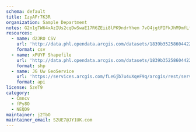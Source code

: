 ```yaml
---
schema: default
title: IzyAFr7K3R 
organization: Sample Department 
notes: G2n1gTW64xAzIUs2cqDwSwaE17R6ZEii8lPK9ndrYhem 7vO4jgtFIFkJhM9mfLfQRAByOQJod5D5LvHtC3XV0K0u3BcyppsMoPk 
resources:
  - name: d2JRO CSV
    url: 'http://data.phl.opendata.arcgis.com/datasets/1839b35258604422b0b520cbb668df0d_0.csv'
    format: csv
  - name: xPUYF Shapefile
    url: 'http://data.phl.opendata.arcgis.com/datasets/1839b35258604422b0b520cbb668df0d_0.zip'
    format: shp
  - name: JG Uw GeoService
    url: 'https://services.arcgis.com/fLeGjb7u4uXqeF9q/arcgis/rest/services/Air_Monitoring_Stations/FeatureServer/0/query'
    format: api
license: 5zeT9 
category:
  - Cmncv 
  - fPy8O 
  - NEQD9 
maintainer: j2TbO  
maintainer_email: S2UE7@JY1UK.com
---
```

